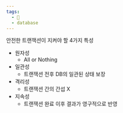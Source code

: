 ```yaml
---
tags:
  - 🌱
  - database
---
```

안전한 트랜잭션이 지켜야 할 4가지 특성

- 원자성
	- All or Nothing
- 일관성
	- 트랜잭션 전후 DB의 일관된 상태 보장
- 격리성
	- 트랜잭션 간의 간섭 X
- 지속성
	- 트랜잭션 완료 이후 결과가 영구적으로 반영

